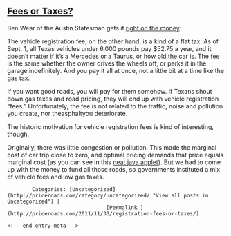 ## [Fees or Taxes?](/2011/11/30/registration-fees-or-taxes/ "Permalink to Fees or Taxes?")


Ben Wear of the Austin Statesman gets it [right on the money](http://www.statesman.com/news/local/a-fee-by-any-name-smells-sweeter-than-1966893.html):

The vehicle registration fee, on the other hand, is a kind of a flat tax. As of Sept. 1, all Texas vehicles under 6,000 pounds pay $52.75 a year, and it doesn’t matter if it’s a Mercedes or a Taurus, or how old the car is. The fee is the same whether the owner drives the wheels off, or parks it in the garage indefinitely. And you pay it all at once, not a little bit at a time like the gas tax.

If you want good roads, you will pay for them somehow. If Texans shout down gas taxes and road pricing, they will end up with vehicle registration “fees.” Unfortunately, the fee is not related to the traffic, noise and pollution you create, nor theasphaltyou deteriorate.

The historic motivation for vehicle registration fees is kind of interesting, though.

Originally, there was little congestion or pollution. This made the marginal cost of car trip close to zero, and optimal pricing demands that price equals marginal cost (as you can see in this [neat java applet](http://www.sjsu.edu/faculty/watkins/mcpricing.htm)). But we had to come up with the money to fund all those roads, so governments instituted a mix of vehicle fees and low gas taxes.

			Categories: [Uncategorized](http://priceroads.com/category/uncategorized/ "View all posts in Uncategorized") | 
									[Permalink ](http://priceroads.com/2011/11/30/registration-fees-or-taxes/)

	<!-- end entry-meta -->